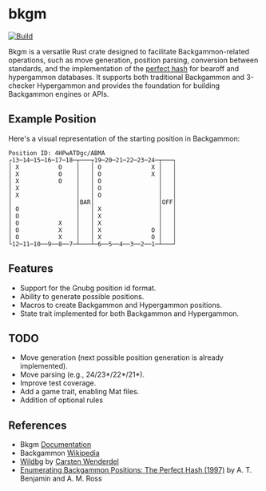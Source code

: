 # bkgm

[![Build](../../actions/workflows/build.yaml/badge.svg)](../../actions/workflows/build.yaml)

Bkgm is a versatile Rust crate designed to facilitate Backgammon-related operations, such as move generation, position parsing, conversion between standards, and the implementation of the [perfect hash](https://api.semanticscholar.org/CorpusID:60574812) for bearoff and hypergammon databases. It supports both traditional Backgammon and 3-checker Hypergammon and provides the foundation for building Backgammon engines or APIs.

## Example Position

Here's a visual representation of the starting position in Backgammon:

```plaintext
Position ID: 4HPwATDgc/ABMA
┌13─14─15─16─17─18─┬───┬19─20─21─22─23─24─┬───┐
│ X           O    │   │ O              X │   │
│ X           O    │   │ O              X │   │
│ X           O    │   │ O                │   │
│ X                │   │ O                │   │
│ X                │   │ O                │   │
│                  │BAR│                  │OFF│
│ O                │   │ X                │   │
│ O                │   │ X                │   │
│ O           X    │   │ X                │   │
│ O           X    │   │ X              O │   │
│ O           X    │   │ X              O │   │
└12─11─10──9──8──7─┴───┴─6──5──4──3──2──1─┴───┘
```

## Features

-   Support for the Gnubg position id format.
-   Ability to generate possible positions.
-   Macros to create Backgammon and Hypergammon positions.
-   State trait implemented for both Backgammon and Hypergammon.

## TODO

-   Move generation (next possible position generation is already implemented).
-   Move parsing (e.g., 24/23*/22*/21\*).
-   Improve test coverage.
-   Add a game trait, enabling Mat files.
-   Addition of optional rules

## References

-   Bkgm [Documentation](https://docs.rs/bkgm/latest/bkgm)
-   Backgammon [Wikipedia](https://en.wikipedia.org/wiki/Backgammon)
-   [Wildbg](https://github.com/carsten-wenderdel/wildbg) by [Carsten Wenderdel](https://github.com/carsten-wenderdel/wildbg)
-   [Enumerating Backgammon Positions: The Perfect Hash (1997)](https://api.semanticscholar.org/CorpusID:60574812) by A. T. Benjamin and A. M. Ross
